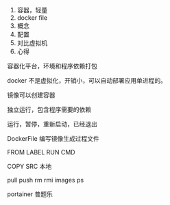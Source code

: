 1. 容器，轻量
2. docker file
3. 概念
4. 配置
5. 对比虚拟机
6. 心得



容器化平台，环境和程序依赖打包

docker 不是虚拟化，开销小，可以自动部署应用单进程的。

镜像可以创建容器

独立运行，包含程序需要的依赖

运行，暂停，重新启动，已经退出

DockerFile	编写镜像生成过程文件

FROM LABEL RUN CMD

COPY SRC 本地

pull push rm rmi  images ps

portainer 普题乐